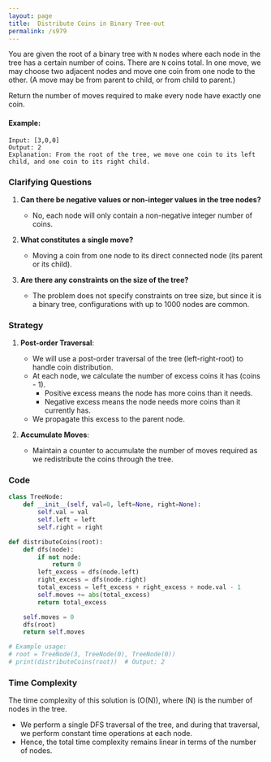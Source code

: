 ```yaml
---
layout: page
title:  Distribute Coins in Binary Tree-out
permalink: /s979
---
```


You are given the root of a binary tree with `N` nodes where each node in the tree has a certain number of coins. There are `N` coins total. In one move, we may choose two adjacent nodes and move one coin from one node to the other. (A move may be from parent to child, or from child to parent.)

Return the number of moves required to make every node have exactly one coin.

#### Example:
```plaintext
Input: [3,0,0]
Output: 2
Explanation: From the root of the tree, we move one coin to its left child, and one coin to its right child.
```

### Clarifying Questions

1. **Can there be negative values or non-integer values in the tree nodes?**
    - No, each node will only contain a non-negative integer number of coins.
  
2. **What constitutes a single move?**
    - Moving a coin from one node to its direct connected node (its parent or its child).

3. **Are there any constraints on the size of the tree?**
    - The problem does not specify constraints on tree size, but since it is a binary tree, configurations with up to 1000 nodes are common.

### Strategy

1. **Post-order Traversal**:
    - We will use a post-order traversal of the tree (left-right-root) to handle coin distribution.
    - At each node, we calculate the number of excess coins it has (coins - 1). 
        - Positive excess means the node has more coins than it needs.
        - Negative excess means the node needs more coins than it currently has.
    - We propagate this excess to the parent node.
    
2. **Accumulate Moves**:
    - Maintain a counter to accumulate the number of moves required as we redistribute the coins through the tree.

### Code

```python
class TreeNode:
    def __init__(self, val=0, left=None, right=None):
        self.val = val
        self.left = left
        self.right = right

def distributeCoins(root):
    def dfs(node):
        if not node:
            return 0
        left_excess = dfs(node.left)
        right_excess = dfs(node.right)
        total_excess = left_excess + right_excess + node.val - 1
        self.moves += abs(total_excess)
        return total_excess

    self.moves = 0
    dfs(root)
    return self.moves

# Example usage:
# root = TreeNode(3, TreeNode(0), TreeNode(0))
# print(distributeCoins(root))  # Output: 2
```

### Time Complexity

The time complexity of this solution is \(O(N)\), where \(N\) is the number of nodes in the tree.
- We perform a single DFS traversal of the tree, and during that traversal, we perform constant time operations at each node.
- Hence, the total time complexity remains linear in terms of the number of nodes.
